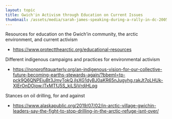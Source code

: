 ```yaml
---
layout: topic
title: Gwich'in Activism through Education on Current Issues
thumbnail: /assets/media/sarah-james-speaking-during-a-rally-in-dc-2005.jpg
---
```

Resources for education on the Gwich’in community, the arctic environment, and current activism

* <https://www.protectthearctic.org/educational-resources>

Different indigenous campaigns and practices for environmental activism

* <https://nonprofitquarterly.org/an-indigenous-vision-for-our-collective-future-becoming-earths-stewards-again/?bbeml=tp-pck9Q6QNPEiuBt3JmyTokQ.jlsXG1dyBJ0aKR65nJugyhg.rakJt7oLHUk-XIErOnDOjow.lTxMTfJ5S_kiLSiVrdjHLqg>

Stances on oil drilling, for and against

* <https://www.alaskapublic.org/2019/07/02/in-arctic-village-gwichin-leaders-say-the-fight-to-stop-drilling-in-the-arctic-refuge-isnt-over/>